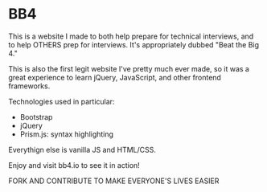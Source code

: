 # BB4

This is a website I made to both help prepare for technical interviews, and to help OTHERS prep for interviews. It's appropriately dubbed "Beat the Big 4."

This is also the first legit website I've pretty much ever made, so it was a great experience to learn jQuery, JavaScript, and other frontend frameworks.

Technologies used in particular: 
 - Bootstrap
 - jQuery
 - Prism.js: syntax highlighting 
 
Everythign else is vanilla JS and HTML/CSS.

Enjoy and visit bb4.io to see it in action!

FORK AND CONTRIBUTE TO MAKE EVERYONE'S LIVES EASIER
